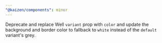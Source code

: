 ```yaml
---
"@kaizen/components": minor
---
```


Deprecate and replace Well `variant` prop with `color` and update the background and border color to fallback to `white` instead of the `default` variant's grey.